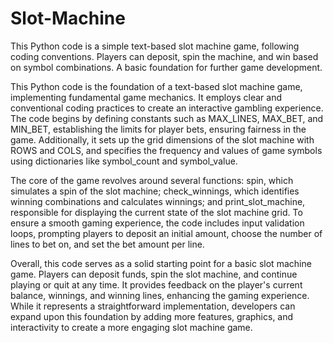 # Slot-Machine
This Python code is a simple text-based slot machine game, following coding conventions. Players can deposit, spin the machine, and win based 
on symbol combinations. A basic foundation for further game development.

This Python code is the foundation of a text-based slot machine game, implementing fundamental game mechanics. It employs clear and conventional 
coding practices to create an interactive gambling experience. The code begins by defining constants such as MAX_LINES, MAX_BET, and MIN_BET, 
establishing the limits for player bets, ensuring fairness in the game. Additionally, it sets up the grid dimensions of the slot machine with ROWS and COLS, 
and specifies the frequency and values of game symbols using dictionaries like symbol_count and symbol_value.

The core of the game revolves around several functions: spin, which simulates a spin of the slot machine; check_winnings, which identifies winning combinations
and calculates winnings; and print_slot_machine, responsible for displaying the current state of the slot machine grid. To ensure a smooth gaming 
experience, the code includes input validation loops, prompting players to deposit an initial amount, choose the number of lines to bet on, and set the bet amount 
per line.

Overall, this code serves as a solid starting point for a basic slot machine game. Players can deposit funds, spin the slot machine, and continue playing or quit 
at any time. It provides feedback on the player's current balance, winnings, and winning lines, enhancing the gaming experience. While it represents a straightforward
implementation, developers can expand upon this foundation by adding more features, graphics, and interactivity to create a more engaging slot machine game.
